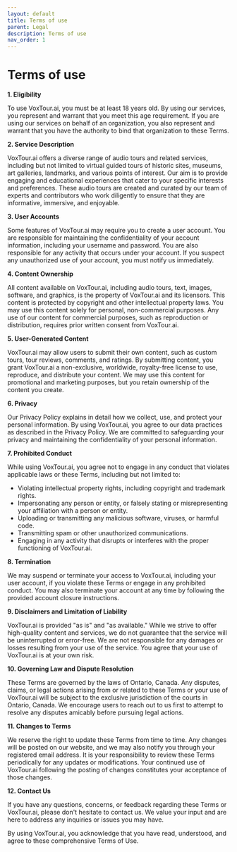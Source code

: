 ```yaml
---
layout: default
title: Terms of use
parent: Legal
description: Terms of use
nav_order: 1
---
```


# Terms of use

**1. Eligibility**

To use VoxTour.ai, you must be at least 18 years old. By using our services, you represent and warrant that you meet this age requirement. If you are using our services on behalf of an organization, you also represent and warrant that you have the authority to bind that organization to these Terms.

**2. Service Description**

VoxTour.ai offers a diverse range of audio tours and related services, including but not limited to virtual guided tours of historic sites, museums, art galleries, landmarks, and various points of interest. Our aim is to provide engaging and educational experiences that cater to your specific interests and preferences. These audio tours are created and curated by our team of experts and contributors who work diligently to ensure that they are informative, immersive, and enjoyable.

**3. User Accounts**

Some features of VoxTour.ai may require you to create a user account. You are responsible for maintaining the confidentiality of your account information, including your username and password. You are also responsible for any activity that occurs under your account. If you suspect any unauthorized use of your account, you must notify us immediately.

**4. Content Ownership**

All content available on VoxTour.ai, including audio tours, text, images, software, and graphics, is the property of VoxTour.ai and its licensors. This content is protected by copyright and other intellectual property laws. You may use this content solely for personal, non-commercial purposes. Any use of our content for commercial purposes, such as reproduction or distribution, requires prior written consent from VoxTour.ai.

**5. User-Generated Content**

VoxTour.ai may allow users to submit their own content, such as custom tours, tour reviews, comments, and ratings. By submitting content, you grant VoxTour.ai a non-exclusive, worldwide, royalty-free license to use, reproduce, and distribute your content. We may use this content for promotional and marketing purposes, but you retain ownership of the content you create.

**6. Privacy**

Our Privacy Policy explains in detail how we collect, use, and protect your personal information. By using VoxTour.ai, you agree to our data practices as described in the Privacy Policy. We are committed to safeguarding your privacy and maintaining the confidentiality of your personal information.

**7. Prohibited Conduct**

While using VoxTour.ai, you agree not to engage in any conduct that violates applicable laws or these Terms, including but not limited to:

- Violating intellectual property rights, including copyright and trademark rights.
- Impersonating any person or entity, or falsely stating or misrepresenting your affiliation with a person or entity.
- Uploading or transmitting any malicious software, viruses, or harmful code.
- Transmitting spam or other unauthorized communications.
- Engaging in any activity that disrupts or interferes with the proper functioning of VoxTour.ai.

**8. Termination**

We may suspend or terminate your access to VoxTour.ai, including your user account, if you violate these Terms or engage in any prohibited conduct. You may also terminate your account at any time by following the provided account closure instructions.

**9. Disclaimers and Limitation of Liability**

VoxTour.ai is provided "as is" and "as available." While we strive to offer high-quality content and services, we do not guarantee that the service will be uninterrupted or error-free. We are not responsible for any damages or losses resulting from your use of the service. You agree that your use of VoxTour.ai is at your own risk.

**10. Governing Law and Dispute Resolution**

These Terms are governed by the laws of Ontario, Canada. Any disputes, claims, or legal actions arising from or related to these Terms or your use of VoxTour.ai will be subject to the exclusive jurisdiction of the courts in Ontario, Canada. We encourage users to reach out to us first to attempt to resolve any disputes amicably before pursuing legal actions.

**11. Changes to Terms**

We reserve the right to update these Terms from time to time. Any changes will be posted on our website, and we may also notify you through your registered email address. It is your responsibility to review these Terms periodically for any updates or modifications. Your continued use of VoxTour.ai following the posting of changes constitutes your acceptance of those changes.

**12. Contact Us**

If you have any questions, concerns, or feedback regarding these Terms or VoxTour.ai, please don't hesitate to contact us. We value your input and are here to address any inquiries or issues you may have.

By using VoxTour.ai, you acknowledge that you have read, understood, and agree to these comprehensive Terms of Use.
